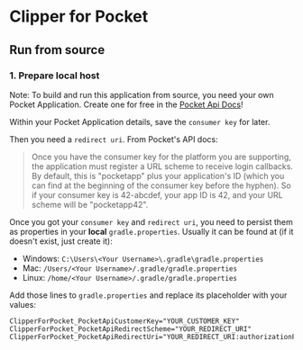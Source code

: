# Clipper for Pocket

## Run from source

### 1. Prepare local host

Note: To build and run this application from source, you need your own Pocket Application. Create one for free in the [Pocket Api Docs](https://getpocket.com/developer/apps/new)!

Within your Pocket Application details, save the `consumer key` for later.

Then you need a `redirect uri`. From Pocket's API docs:

> Once you have the consumer key for the platform you are supporting, the application must register a URL scheme to receive login callbacks. By default, this is "pocketapp" plus your application's ID (which you can find at the beginning of the consumer key before the hyphen). So if your consumer key is 42-abcdef, your app ID is 42, and your URL scheme will be "pocketapp42".

Once you got your `consumer key` and `redirect uri`, you need to persist them as properties in your **local** `gradle.properties`. Usually it can be found at (if it doesn't exist, just create it):
- Windows: `C:\Users\<Your Username>\.gradle\gradle.properties`
- Mac: `/Users/<Your Username>/.gradle/gradle.properties`
- Linux: `/home/<Your Username>/.gradle/gradle.properties`

Add those lines to `gradle.properties` and replace its placeholder with your values:

```
ClipperForPocket_PocketApiCustomerKey="YOUR_CUSTOMER_KEY"
ClipperForPocket_PocketApiRedirectScheme="YOUR_REDIRECT_URI"
ClipperForPocket_PocketApiRedirectUri="YOUR_REDIRECT_URI:authorizationFinished"
```
